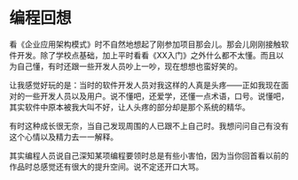 编程回想
======

看《企业应用架构模式》时不自然地想起了刚参加项目那会儿。那会儿刚刚接触软件开发。除了学校点基础，加上平时看看《XX入门》之外什么都不太懂。而且以为自己懂，有时还跟一些开发人员吵上一吵，现在想想也蛮好笑的。

让我感觉好玩的是：当时的软件开发人员对我这样的人真是头疼——正如我现在面对的一些开发人员以及用户。说不懂吧，还爱学，还懂一点术语，口号。说懂吧，其实软件中原本被我大叫不好，让人头疼的部分却是那个系统的精华。

有时这种成长很无奈，当自己发现周围的人已跟不上自己时。我想问问自己有没有这个心情以及精力去一一解释。

其实编程人员说自己深知某项编程要领时总是有些小害怕，因为当你回首看以前的作品时总感觉还有很大的提升空间。说不定还开口大骂。
